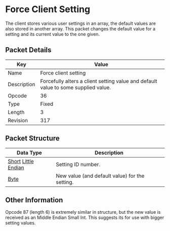 # Force Client Setting
The client stores various user settings in an array, the default values are also stored in another array. This packet changes the default value for a setting and its current value to the one given.

## Packet Details
| Key | Value |
|--|--|
| Name | Force client setting |
| Description | Forcefully alters a client setting value and default value to some supplied value. |
| Opcode | 36 |
| Type | Fixed |
| Length | 3 |
| Revision | 317 |

## Packet Structure
| Data Type | Description |
|--|--|
| [Short](/Data-Types.html#common-data-types) [Little Endian](/Data-Types.html#little-endian) | Setting ID number. |
| [Byte](/Data-Types.html#common-data-types) | New value (and default value) for the setting. |

## Other Information
Opcode 87 (length 6) is extremely similar in structure, but the new value is received as an Middle Endian Small Int.
This suggests its for use with bigger setting values.
